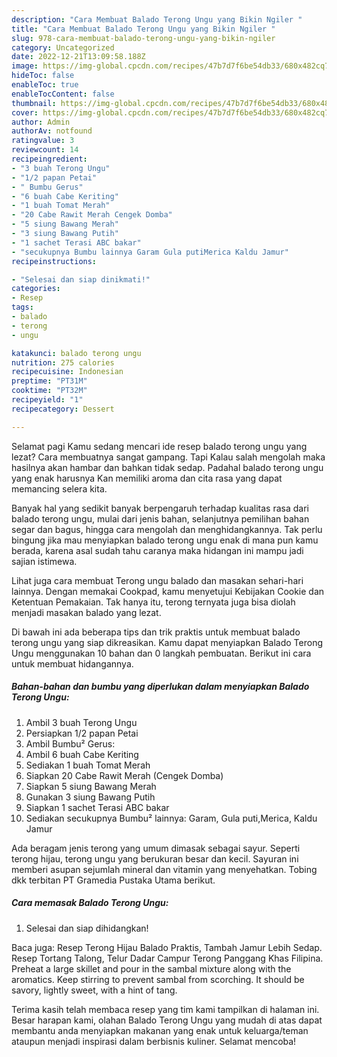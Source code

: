 ```yaml
---
description: "Cara Membuat Balado Terong Ungu yang Bikin Ngiler "
title: "Cara Membuat Balado Terong Ungu yang Bikin Ngiler "
slug: 978-cara-membuat-balado-terong-ungu-yang-bikin-ngiler
category: Uncategorized
date: 2022-12-21T13:09:58.188Z
image: https://img-global.cpcdn.com/recipes/47b7d7f6be54db33/680x482cq70/balado-terong-ungu-foto-resep-utama.jpg
hideToc: false
enableToc: true
enableTocContent: false
thumbnail: https://img-global.cpcdn.com/recipes/47b7d7f6be54db33/680x482cq70/balado-terong-ungu-foto-resep-utama.jpg
cover: https://img-global.cpcdn.com/recipes/47b7d7f6be54db33/680x482cq70/balado-terong-ungu-foto-resep-utama.jpg
author: Admin
authorAv: notfound
ratingvalue: 3
reviewcount: 14
recipeingredient:
- "3 buah Terong Ungu"
- "1/2 papan Petai"
- " Bumbu Gerus"
- "6 buah Cabe Keriting"
- "1 buah Tomat Merah"
- "20 Cabe Rawit Merah Cengek Domba"
- "5 siung Bawang Merah"
- "3 siung Bawang Putih"
- "1 sachet Terasi ABC bakar"
- "secukupnya Bumbu lainnya Garam Gula putiMerica Kaldu Jamur"
recipeinstructions:

- "Selesai dan siap dinikmati!"
categories:
- Resep
tags:
- balado
- terong
- ungu

katakunci: balado terong ungu 
nutrition: 275 calories
recipecuisine: Indonesian
preptime: "PT31M"
cooktime: "PT32M"
recipeyield: "1"
recipecategory: Dessert

---
```



Selamat pagi Kamu sedang mencari ide resep balado terong ungu yang lezat? Cara membuatnya sangat gampang. Tapi Kalau salah mengolah maka hasilnya akan hambar dan bahkan tidak sedap. Padahal balado terong ungu yang enak harusnya Kan memiliki aroma dan cita rasa yang dapat memancing selera kita.


Banyak hal yang sedikit banyak berpengaruh terhadap kualitas rasa dari balado terong ungu, mulai dari jenis bahan, selanjutnya pemilihan bahan segar dan bagus, hingga cara mengolah dan menghidangkannya. Tak perlu bingung jika mau menyiapkan balado terong ungu enak di mana pun kamu berada, karena asal sudah tahu caranya maka hidangan ini mampu jadi sajian istimewa.

Lihat juga cara membuat Terong ungu balado dan masakan sehari-hari lainnya. Dengan memakai Cookpad, kamu menyetujui Kebijakan Cookie dan Ketentuan Pemakaian. Tak hanya itu, terong ternyata juga bisa diolah menjadi masakan balado yang lezat.


Di bawah ini ada beberapa tips dan trik praktis untuk membuat balado terong ungu yang siap dikreasikan. Kamu dapat menyiapkan Balado Terong Ungu menggunakan 10 bahan dan 0 langkah pembuatan. Berikut ini cara untuk membuat hidangannya.

<!--inarticleads1-->

##### Bahan-bahan dan bumbu yang diperlukan dalam menyiapkan Balado Terong Ungu:

1. Ambil 3 buah Terong Ungu
1. Persiapkan 1/2 papan Petai
1. Ambil  Bumbu² Gerus:
1. Ambil 6 buah Cabe Keriting
1. Sediakan 1 buah Tomat Merah
1. Siapkan 20 Cabe Rawit Merah (Cengek Domba)
1. Siapkan 5 siung Bawang Merah
1. Gunakan 3 siung Bawang Putih
1. Siapkan 1 sachet Terasi ABC bakar
1. Sediakan secukupnya Bumbu² lainnya: Garam, Gula puti,Merica, Kaldu Jamur


Ada beragam jenis terong yang umum dimasak sebagai sayur. Seperti terong hijau, terong ungu yang berukuran besar dan kecil. Sayuran ini memberi asupan sejumlah mineral dan vitamin yang menyehatkan. Tobing dkk terbitan PT Gramedia Pustaka Utama berikut. 

<!--inarticleads2-->

##### Cara memasak Balado Terong Ungu:


1. Selesai dan siap dihidangkan!

Baca juga: Resep Terong Hijau Balado Praktis, Tambah Jamur Lebih Sedap. Resep Tortang Talong, Telur Dadar Campur Terong Panggang Khas Filipina. Preheat a large skillet and pour in the sambal mixture along with the aromatics. Keep stirring to prevent sambal from scorching. It should be savory, lightly sweet, with a hint of tang. 

Terima kasih telah membaca resep yang tim kami tampilkan di halaman ini. Besar harapan kami, olahan Balado Terong Ungu yang mudah di atas dapat membantu anda menyiapkan makanan yang enak untuk keluarga/teman ataupun menjadi inspirasi dalam berbisnis kuliner. Selamat mencoba!
